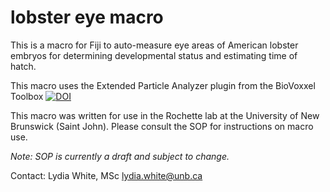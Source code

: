 # lobster eye macro
This is a macro for Fiji to auto-measure eye areas of American lobster embryos for determining developmental status and estimating time of hatch.

This macro uses the Extended Particle Analyzer plugin from the BioVoxxel Toolbox [![DOI](https://zenodo.org/badge/240048156.svg)](https://zenodo.org/badge/latestdoi/240048156)

This macro was written for use in the Rochette lab at the University of New Brunswick (Saint John). 
Please consult the SOP for instructions on macro use. 

*Note: SOP is currently a draft and subject to change.*

Contact:
Lydia White, MSc
lydia.white@unb.ca